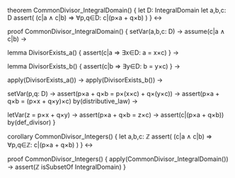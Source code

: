 theorem CommonDivisor_IntegralDomain() {
  let D: IntegralDomain
  let a,b,c: D
  assert(
    (c|a ∧ c|b) ⇒ ∀p,q∈D: c|(p×a + q×b)
  )
} ↔

proof CommonDivisor_IntegralDomain() {
  setVar(a,b,c: D) →
  assume(c|a ∧ c|b) →
  
  lemma DivisorExists_a() {
    assert(c|a ⇒ ∃x∈D: a = x×c)
  } →
  
  lemma DivisorExists_b() {
    assert(c|b ⇒ ∃y∈D: b = y×c)
  } →
  
  apply(DivisorExists_a()) →
  apply(DivisorExists_b()) →
  
  setVar(p,q: D) →
  assert(p×a + q×b = p×(x×c) + q×(y×c)) →
  assert(p×a + q×b = (p×x + q×y)×c) by(distributive_law) →
  
  letVar(z = p×x + q×y) →
  assert(p×a + q×b = z×c) →
  assert(c|(p×a + q×b)) by(def_divisor)
}

corollary CommonDivisor_Integers() {
  let a,b,c: ℤ
  assert(
    (c|a ∧ c|b) ⇒ ∀p,q∈ℤ: c|(p×a + q×b)
  )
} ↔

proof CommonDivisor_Integers() {
  apply(CommonDivisor_IntegralDomain()) →
  assert(ℤ isSubsetOf IntegralDomain)
}
